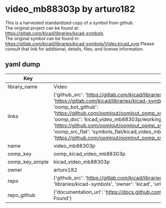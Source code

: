 # video_mb88303p by arturo182  
This is a harvested standardized copy of a symbol from github.  
The original project can be found at:  
https://gitlab.com/kicad/libraries/kicad-symbols  
The original symbol can be found in:
https://gitlab.com/kicad/libraries/kicad-symbols/Video.kicad_sym
Please consult that link for additional, details, files, and license information.  
## yaml dump  
| Key | Value |  
| --- | --- |  
| library_name | Video |  
| links | {'github_src': 'https://gitlab.com/kicad/libraries/kicad-symbols/Video.kicad_sym', 'github_src_repo': 'https://gitlab.com/kicad/libraries/kicad-symbols', 'oomp_bot': 'kicad_video_mb88303p/working', 'oomp_bot_github': 'https://github.com/oomlout/oomlout_oomp_symbol_bot/tree/main/kicad_video_mb88303p/working', 'oomp_doc': 'kicad_video_mb88303p/working', 'oomp_doc_github': 'https://github.com/oomlout/oomlout_oomp_symbol_doc/tree/main/kicad_video_mb88303p/working', 'oomp_src_flat': 'symbols_flat/kicad_video_mb88303p/working', 'oomp_src_flat_github': 'https://github.com/oomlout/oomlout_oomp_symbol_src/tree/main/kicad_video_mb88303p/working'} |  
| name | video_mb88303p |  
| oomp_key | oomp_kicad_video_mb88303p |  
| oomp_key_simple | kicad_video_mb88303p |  
| owner | arturo182 |  
| repo | {'github_src': 'https://gitlab.com/kicad/libraries/kicad-symbols/Video.kicad_sym', 'name': 'libraries/kicad-symbols', 'owner': 'kicad', 'url': 'https://gitlab.com/kicad/libraries/kicad-symbols'} |  
| repo_github | {'documentation_url': 'https://docs.github.com/rest/repos/repos#get-a-repository', 'message': 'Not Found'} |  

